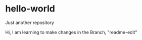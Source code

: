 # hello-world
Just another repository

Hi, I am learning to make changes in the Branch, "readme-edit"
